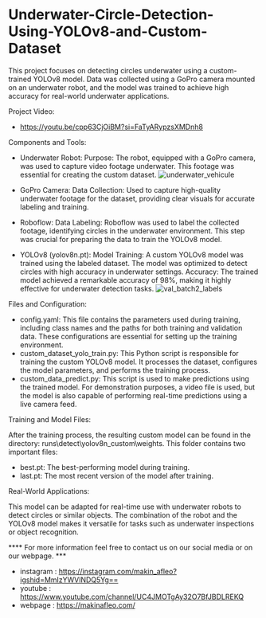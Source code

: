 # Underwater-Circle-Detection-Using-YOLOv8-and-Custom-Dataset

This project focuses on detecting circles underwater using a custom-trained YOLOv8 model. Data was collected using a GoPro camera mounted on an underwater robot, and the model was trained to achieve high accuracy for real-world underwater applications.

Project Video:
- https://youtu.be/cpp63CjOiBM?si=FaTyARypzsXMDnh8

Components and Tools:
- Underwater Robot:
Purpose: The robot, equipped with a GoPro camera, was used to capture video footage underwater. This footage was essential for creating the custom dataset.
![underwater_vehicule](https://github.com/user-attachments/assets/4e58f583-86ec-4372-8324-4a99f4c473a6)

- GoPro Camera:
Data Collection: Used to capture high-quality underwater footage for the dataset, providing clear visuals for accurate labeling and training.
- Roboflow:
Data Labeling: Roboflow was used to label the collected footage, identifying circles in the underwater environment. This step was crucial for preparing the data to train the YOLOv8 model.
- YOLOv8 (yolov8n.pt):
Model Training: A custom YOLOv8 model was trained using the labeled dataset. The model was optimized to detect circles with high accuracy in underwater settings.
Accuracy: The trained model achieved a remarkable accuracy of 98%, making it highly effective for underwater detection tasks.
![val_batch2_labels](https://github.com/user-attachments/assets/df15028f-ca66-4c27-a6c4-6652c278cab2)

Files and Configuration:
- config.yaml:
This file contains the parameters used during training, including class names and the paths for both training and validation data. These configurations are essential for setting up the training environment.
- custom_dataset_yolo_train.py:
This Python script is responsible for training the custom YOLOv8 model. It processes the dataset, configures the model parameters, and performs the training process.
- custom_data_predict.py:
This script is used to make predictions using the trained model. For demonstration purposes, a video file is used, but the model is also capable of performing real-time predictions using a live camera feed.

Training and Model Files:

After the training process, the resulting custom model can be found in the directory: runs\detect\yolov8n_custom\weights. This folder contains two important files:
- best.pt: The best-performing model during training.
- last.pt: The most recent version of the model after training.

Real-World Applications:

This model can be adapted for real-time use with underwater robots to detect circles or similar objects. The combination of the robot and the YOLOv8 model makes it versatile for tasks such as underwater inspections or object recognition.

**** For more information feel free to contact us on our social media or on our webpage. ***

- instagram : https://instagram.com/makin_afleo?igshid=MmIzYWVlNDQ5Yg==
- youtube : https://www.youtube.com/channel/UC4JMOTgAy32O7BfJBDLREKQ
- webpage : https://makinafleo.com/
